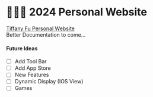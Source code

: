 # 👩🏻‍💻 2024 Personal Website

<a href="https://tiffanyfu.me" target="_blank"> Tiffany Fu Personal Website </a> <br>
Better Documentation to come...

#### Future Ideas
- [ ] Add Tool Bar
- [ ] Add App Store
- [ ] New Features
- [ ] Dynamic Display (IOS View)
- [ ] Games
